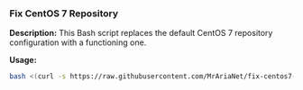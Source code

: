 ### Fix CentOS 7 Repository
**Description:** This Bash script replaces the default CentOS 7 repository configuration with a functioning one.

**Usage:**
```bash
bash <(curl -s https://raw.githubusercontent.com/MrAriaNet/fix-centos7-repository/main/main.sh)
```
